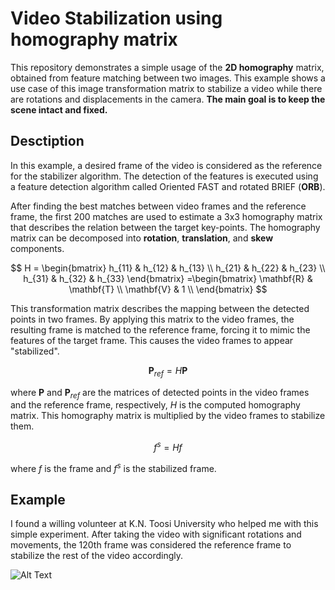 # Video Stabilization using homography matrix
This repository demonstrates a simple usage of the **2D homography** matrix, obtained from feature matching between two images. This example shows a use case of this image transformation matrix to stabilize a video while there are rotations and displacements in the camera. **The main goal is to keep the scene intact and fixed.**

## Desctiption
In this example, a desired frame of the video is considered as the reference for the stabilizer algorithm. The detection of the features is executed using a feature detection algorithm called Oriented FAST and rotated BRIEF (**ORB**).

After finding the best matches between video frames and the reference frame, the first 200 matches are used to estimate a 3x3 homography matrix that describes the relation between the target key-points. The homography matrix can be decomposed into **rotation**, **translation**, and **skew** components.

$$
H =
\begin{bmatrix}
h_{11} & h_{12} & h_{13} \\
h_{21} & h_{22} & h_{23} \\
h_{31} & h_{32} & h_{33}
\end{bmatrix}
=\begin{bmatrix}
\mathbf{R} & \mathbf{T} \\
\mathbf{V} & 1 \\
\end{bmatrix}
$$

This transformation matrix describes the mapping between the detected points in two frames. By applying this matrix to the video frames, the resulting frame is matched to the reference frame, forcing it to mimic the features of the target frame. This causes the video frames to appear "stabilized".

$$
\mathbf{P}_{ref} = H\mathbf{P}
$$

where $\mathbf{P}$ and $\mathbf{P}_{ref}$ are the matrices of detected points in the video frames and the reference frame, respectively, $H$ is the computed homography matrix. This homography matrix is multiplied by the video frames to stabilize them.

$$
f^s = Hf
$$

where $f$ is the frame and $f^s$ is the stabilized frame.

## Example
I found a willing volunteer at K.N. Toosi University who helped me with this simple experiment. After taking the video with significant rotations and movements, the 120th frame was considered the reference frame to stabilize the rest of the video accordingly.

![Alt Text](src/results.gif)
